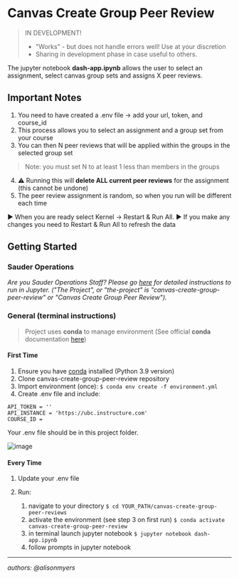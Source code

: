 # Canvas Create Group Peer Review
> IN DEVELOPMENT!
> - "Works" - but does not handle errors well! Use at your discretion
> - Sharing in development phase in case useful to others. 

The jupyter notebook **dash-app.ipynb** allows the user to select an assignment, select canvas group sets and assigns X peer reviews. 

## Important Notes

1. You need to have created a .env file -> add your url, token, and course_id
2. This process allows you to select an assignment and a group set from your course
3. You can then N peer reviews that will be applied within the groups in the selected group set
> Note: you must set N to at least 1 less than members in the groups
4. ⚠️ Running this will **delete ALL current peer reviews** for the assignment (this cannot be undone)
5. The peer review assignment is random, so when you run will be different each time

▶️ When you are ready select Kernel -> Restart & Run All.
▶️ If you make any changes you need to Restart & Run All to refresh the data

## Getting Started
### Sauder Operations

_Are you Sauder Operations Staff? Please go [here](https://github.com/saud-learning-services/instructions-and-other-templates/blob/main/docs/running-instructions.md) for detailed instructions to run in Jupyter. ("The Project", or "the-project" is "canvas-create-group-peer-review" or "Canvas Create Group Peer Review")._

### General (terminal instructions)
> Project uses **conda** to manage environment (See official **conda** documentation [here](https://docs.conda.io/projects/conda/en/latest/user-guide/tasks/manage-environments.html#creating-an-environment-from-an-environment-yml-file))

#### First Time

1. Ensure you have [conda](https://docs.conda.io/projects/conda/en/latest/user-guide/install/index.html) installed (Python 3.9 version)
2. Clone canvas-create-group-peer-review repository
3. Import environment (once): `$ conda env create -f environment.yml`
4. Create .env file and include:

```
API_TOKEN = ''
API_INSTANCE = 'https://ubc.instructure.com'
COURSE_ID = 
```
Your .env file should be in this project folder.

![image](https://user-images.githubusercontent.com/22600917/171711768-535fe292-2aef-4c32-8bc4-87788131a57a.png)

#### Every Time

1. Update your .env file

1. Run:
   1. navigate to your directory `$ cd YOUR_PATH/canvas-create-group-peer-reviews`
   1. activate the environment (see step 3 on first run) `$ conda activate canvas-create-group-peer-review`
   1. in terminal launch jupyter notebook `$ jupyter notebook dash-app.ipynb`
   1. follow prompts in jupyter notebook 

---
_authors: @alisonmyers_
